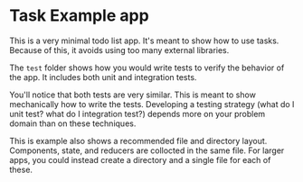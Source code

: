 # Task Example app

This is a very minimal todo list app. It's meant to show how to use tasks.
Because of this, it avoids using too many external libraries.

The `test` folder shows how you would write tests to verify the behavior of the app.
It includes both unit and integration tests.

You'll notice that both tests are very similar. This is meant to show mechanically how to write
the tests. Developing a testing strategy (what do I unit test? what do I integration test?) depends
more on your problem domain than on these techniques.

This is example also shows a recommended file and directory layout.
Components, state, and reducers are collocted in the same file.
For larger apps, you could instead create a directory and a single file for each of these.
